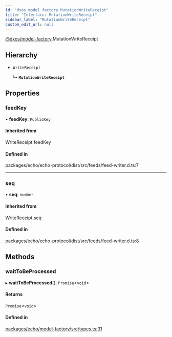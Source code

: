 ```yaml
---
id: "dxos_model_factory.MutationWriteReceipt"
title: "Interface: MutationWriteReceipt"
sidebar_label: "MutationWriteReceipt"
custom_edit_url: null
---
```


[@dxos/model-factory](../modules/dxos_model_factory.md).MutationWriteReceipt

## Hierarchy

- `WriteReceipt`

  ↳ **`MutationWriteReceipt`**

## Properties

### feedKey

• **feedKey**: `PublicKey`

#### Inherited from

WriteReceipt.feedKey

#### Defined in

packages/echo/echo-protocol/dist/src/feeds/feed-writer.d.ts:7

___

### seq

• **seq**: `number`

#### Inherited from

WriteReceipt.seq

#### Defined in

packages/echo/echo-protocol/dist/src/feeds/feed-writer.d.ts:8

## Methods

### waitToBeProcessed

▸ **waitToBeProcessed**(): `Promise`<`void`\>

#### Returns

`Promise`<`void`\>

#### Defined in

[packages/echo/model-factory/src/types.ts:31](https://github.com/dxos/protocols/blob/c793f0fed/packages/echo/model-factory/src/types.ts#L31)

